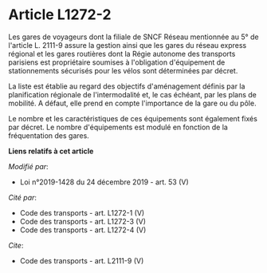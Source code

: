 # Article L1272-2

Les gares de voyageurs dont la filiale de SNCF Réseau mentionnée au 5° de l'article L. 2111-9 assure la gestion ainsi que les
gares du réseau express régional et les gares routières dont la Régie autonome des transports parisiens est propriétaire
soumises à l'obligation d'équipement de stationnements sécurisés pour les vélos sont déterminées par décret. 

La liste est établie au regard des objectifs d'aménagement définis par la planification régionale de l'intermodalité et, le
cas échéant, par les plans de mobilité. A défaut, elle prend en compte l'importance de la gare ou du pôle. 

Le nombre et les caractéristiques de ces équipements sont également fixés par décret. Le nombre d'équipements est modulé en
fonction de la fréquentation des gares.

**Liens relatifs à cet article**

_Modifié par_:

  - Loi n°2019-1428 du 24 décembre 2019 - art. 53 (V)

_Cité par_:

  - Code des transports - art. L1272-1 (V)
  - Code des transports - art. L1272-3 (V)
  - Code des transports - art. L1272-4 (V)

_Cite_:

  - Code des transports - art. L2111-9 (V)
